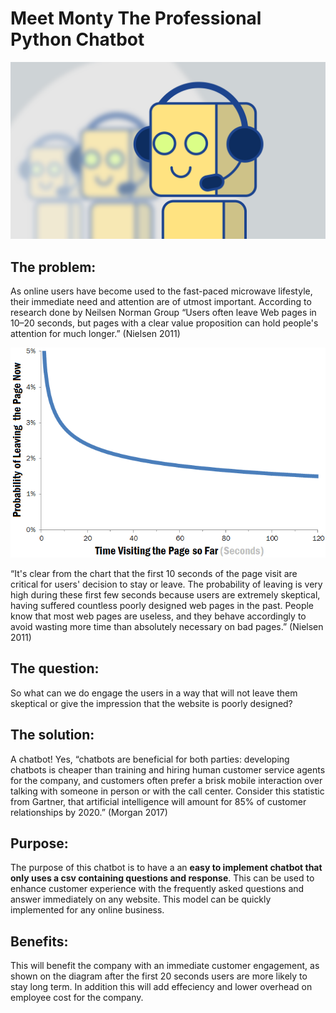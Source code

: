 # Meet Monty The Professional Python Chatbot

[![chatbot](img/chatbot.png)](img/chatbot.png)

## The problem:
As online users have become used to the fast-paced microwave lifestyle, their immediate need and attention are of utmost important. According to research done by Neilsen Norman Group “Users often leave Web pages in 10–20 seconds, but pages with a clear value proposition can hold people's attention for much longer.” (Nielsen 2011) 

[![weibull.png](img/weibull.png)](img/weibull.png)

“It's clear from the chart that the first 10 seconds of the page visit are critical for users' decision to stay or leave. The probability of leaving is very high during these first few seconds because users are extremely skeptical, having suffered countless poorly designed web pages in the past. People know that most web pages are useless, and they behave accordingly to avoid wasting more time than absolutely necessary on bad pages.” (Nielsen 2011)

## The question:
So what can we do engage the users in a way that will not leave them skeptical or give the impression that the website is poorly designed?

## The solution:
A chatbot! Yes, “chatbots are beneficial for both parties: developing chatbots is cheaper than training and hiring human customer service agents for the company, and customers often prefer a brisk mobile interaction over talking with someone in person or with the call center. Consider this statistic from Gartner, that artificial intelligence will amount for 85% of customer relationships by 2020.” (Morgan 2017)

## Purpose:
The purpose of this chatbot is to have a an **easy to implement chatbot that only uses a csv containing questions and response**. This can be used to enhance customer experience with the frequently asked questions and answer immediately on any website. This model can be quickly implemented for any online business.

## Benefits:
This will benefit the company with an immediate customer engagement, as shown on the diagram after the first 20 seconds users are more likely to stay long term. In addition this will add effeciency and lower overhead on employee cost for the company.